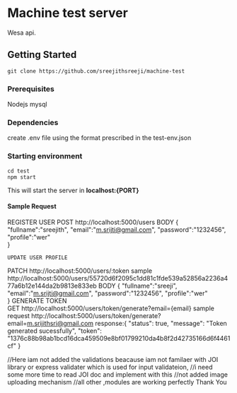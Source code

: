 # Machine test server
Wesa api.
## Getting Started
    git clone https://github.com/sreejithsreeji/machine-test
### Prerequisites
Nodejs
mysql
### Dependencies
create .env file using the format prescribed in the test-env.json	
		
### Starting environment
    cd test
    npm start
This will start the server in **localhost:{PORT}**
#### Sample Request
REGISTER USER
 POST http://localhost:5000/users
 BODY {
      "fullname":"sreejith",
      "email":"m.srijti@gmail.com",
      "password":"1232456",
      "profile":"wer"	
      }
    
    UPDATE USER PROFILE  
  PATCH http://localhost:5000/users/:token
  sample http://localhost:5000/users/55720d6f2095c1dd81c1fde539a52856a2236a477a6b12e144da2b9813e833eb
  BODY {
             "fullname":"sreeji",
             "email":"m.srijti@gmail.com",
             "password":"1232456",
             "profile":"wer"	
             } 
GENERATE TOKEN             
GET http://localhost:5000/users/token/generate?email={email}
sample request http://localhost:5000/users/token/generate?email=m.srijithsri@gmail.com
response:{
             "status": true,
             "message": "Token generated sucessfully",
             "token": "1376c88b98ab1bcd16dca459509e8bf01799210da4b8f2d42735166d6f4461cf"
         }
         
//Here iam not added the validations beacause iam not familaer with JOI library or express validater which is used for input validateion,
//i need some more time to read JOI doc and implement with this
//not added image uploading mechanism
//all other ,modules are working perfectly  Thank You       
